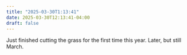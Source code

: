 ```yaml
---
title: "2025-03-30T1:13:41"
date: 2025-03-30T12:13:41-04:00
draft: false
---
```

Just finished cutting the grass for the first time this year.  Later, but still March.
